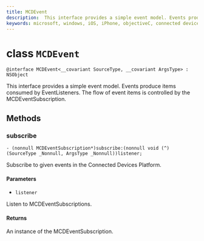 ```yaml
---
title: MCDEvent
description:  This interface provides a simple event model. Events produce items consumed by EventListeners.
keywords: microsoft, windows, iOS, iPhone, objectiveC, connected devices, Project Rome
---
```


# class `MCDEvent` 

```
@interface MCDEvent<__covariant SourceType, __covariant ArgsType> : NSObject
```  
 
 This interface provides a simple event model. Events produce items consumed by EventListeners.
 The flow of event items is controlled by the MCDEventSubscription.

## Methods

### subscribe
`- (nonnull MCDEventSubscription*)subscribe:(nonnull void (^)(SourceType _Nonnull, ArgsType _Nonnull))listener;`

Subscribe to given events in the Connected Devices Platform.

#### Parameters 
* `listener` 

Listen to MCDEventSubscriptions.

#### Returns
An instance of the MCDEventSubscription.